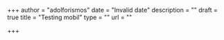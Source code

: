 +++
author = "adolforismos"
date = "Invalid date"
description = ""
draft = true
title = "Testing mobil"
type = ""
url = ""

+++
